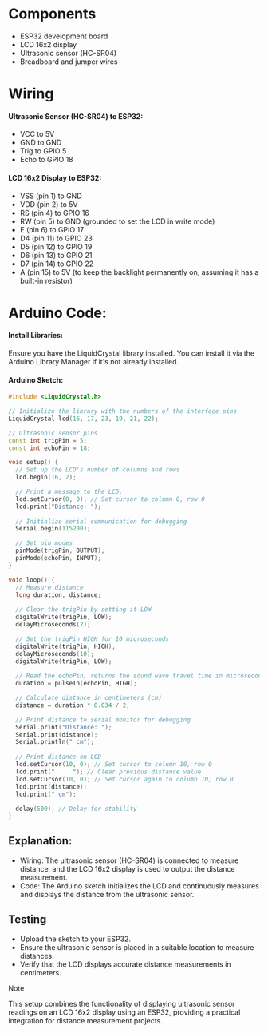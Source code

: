 # Components
- ESP32 development board
- LCD 16x2 display
- Ultrasonic sensor (HC-SR04)
- Breadboard and jumper wires

# Wiring
#### Ultrasonic Sensor (HC-SR04) to ESP32:
- VCC to 5V
- GND to GND
- Trig to GPIO 5
- Echo to GPIO 18

#### LCD 16x2 Display to ESP32:
- VSS (pin 1) to GND
- VDD (pin 2) to 5V
- RS (pin 4) to GPIO 16
- RW (pin 5) to GND (grounded to set the LCD in write mode)
- E (pin 6) to GPIO 17
- D4 (pin 11) to GPIO 23
- D5 (pin 12) to GPIO 19
- D6 (pin 13) to GPIO 21
- D7 (pin 14) to GPIO 22
- A (pin 15) to 5V (to keep the backlight permanently on, assuming it has a built-in resistor)

# Arduino Code:
#### Install Libraries:
Ensure you have the LiquidCrystal library installed. You can install it via the Arduino Library Manager if it's not already installed.
#### Arduino Sketch:
``` CPP
#include <LiquidCrystal.h>

// Initialize the library with the numbers of the interface pins
LiquidCrystal lcd(16, 17, 23, 19, 21, 22);

// Ultrasonic sensor pins
const int trigPin = 5;
const int echoPin = 18;

void setup() {
  // Set up the LCD's number of columns and rows
  lcd.begin(16, 2);

  // Print a message to the LCD.
  lcd.setCursor(0, 0); // Set cursor to column 0, row 0
  lcd.print("Distance: ");
  
  // Initialize serial communication for debugging
  Serial.begin(115200);

  // Set pin modes
  pinMode(trigPin, OUTPUT);
  pinMode(echoPin, INPUT);
}

void loop() {
  // Measure distance
  long duration, distance;
  
  // Clear the trigPin by setting it LOW
  digitalWrite(trigPin, LOW);
  delayMicroseconds(2);

  // Set the trigPin HIGH for 10 microseconds
  digitalWrite(trigPin, HIGH);
  delayMicroseconds(10);
  digitalWrite(trigPin, LOW);
  
  // Read the echoPin, returns the sound wave travel time in microseconds
  duration = pulseIn(echoPin, HIGH);

  // Calculate distance in centimeters (cm)
  distance = duration * 0.034 / 2;

  // Print distance to serial monitor for debugging
  Serial.print("Distance: ");
  Serial.print(distance);
  Serial.println(" cm");
  
  // Print distance on LCD
  lcd.setCursor(10, 0); // Set cursor to column 10, row 0
  lcd.print("     "); // Clear previous distance value
  lcd.setCursor(10, 0); // Set cursor again to column 10, row 0
  lcd.print(distance);
  lcd.print(" cm");
  
  delay(500); // Delay for stability
}

```
## Explanation:
- Wiring: The ultrasonic sensor (HC-SR04) is connected to measure distance, and the LCD 16x2 display is used to output the distance measurement.
- Code: The Arduino sketch initializes the LCD and continuously measures and displays the distance from the ultrasonic sensor.
## Testing 
- Upload the sketch to your ESP32.
- Ensure the ultrasonic sensor is placed in a suitable location to measure distances.
- Verify that the LCD displays accurate distance measurements in centimeters.
> [!NOTE]
> This setup combines the functionality of displaying ultrasonic sensor readings on an LCD 16x2 display using an ESP32, providing a practical integration for distance measurement projects.
